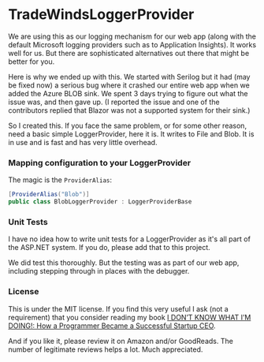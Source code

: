 # TradeWindsLoggerProvider

We are using this as our logging mechanism for our web app (along with the default Microsoft logging providers such as to Application Insights). It works well for us. But there are sophisticated alternatives out there that might be better for you.

Here is why we ended up with this. We started with Serilog but it had (may be fixed now) a serious bug where it crashed our entire web app when we added the Azure BLOB sink. We spent 3 days trying to figure out what the issue was, and then gave up. (I reported the issue and one of the contributors replied that Blazor was not a supported system for their sink.)

So I created this. If you face the same problem, or for some other reason, need a basic simple LoggerProvider, here it is. It writes to File and Blob. It is in use and is fast and has very little overhead.

### Mapping configuration to your LoggerProvider

The magic is the `ProviderAlias`:
```csharp
[ProviderAlias("Blob")]
public class BlobLoggerProvider : LoggerProviderBase
```

### Unit Tests

I have no idea how to write unit tests for a LoggerProvider as it's all part of the ASP.NET system. If you do, please add that to this project.

We did test this thoroughly. But the testing was as part of our web app, including stepping through in places with the debugger.

### License

This is under the MIT license. If you find this very useful I ask (not a requirement) that you consider reading my book [I DON’T KNOW WHAT I’M DOING!: How a Programmer Became a Successful Startup CEO](https://a.co/d/bEpDlJR).

And if you like it, please review it on Amazon and/or GoodReads. The number of legitimate reviews helps a lot. Much appreciated.